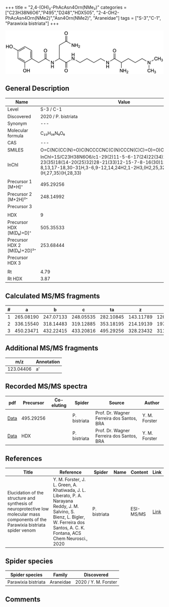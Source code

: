 +++
title = "2,4-(OH)₂-PhAcAsn4Orn(NMe₂)"
categories = ["C23H38N6O6","P495","D248","HDX505",
"2-4-OH2-PhAcAsn4Orn(NMe2)","Asn4Orn(NMe2)",
"Araneidae"]
tags = ["S-3","C-1",
"Parawixia bistriata"]
+++

![](/img/2-4-OH2-PhAcAsn4Orn(NMe2).png)

## General Description

| Name                       | Value              |
|----------------------------|--------------------|
| Level                      | S-3 / C-1          |
| Discovered                 | 2020 / P. bistriata |
| Synonym                    | ---                |
| Molecular formula          | C₂₃H₃₈N₆O₆                   |
| CAS                        | ---                |
| SMILES | O=C(NC(CC(N)=O)C(NCCCCNC(C(N)CCCN(C)C)=O)=O)CC1=CC=C(O)C=C1O  |
| InChI  | InChI=1S/C23H38N6O6/c1-29(2)11-5-6-17(24)22(34)26-9-3-4-10-27-23(35)18(14-20(25)32)28-21(33)12-15-7-8-16(30)13-19(15)31/h7-8,13,17-18,30-31H,3-6,9-12,14,24H2,1-2H3,(H2,25,32)(H,26,34)(H,27,35)(H,28,33)  |
|                            |                    |
| Precursor 1 [M+H]⁺       | 495.29256      |
| Precursor 2 [M+2H]²⁺        | 248.14992       |
| Precursor 3                |                    |
|                            |                    |
| HDX                        | 9                   |
| Precursor HDX   [M(D₉)+D]⁺   | 505.35533                   |
| Precursor HDX 2 [M(D₉)+2D]²⁺ | 253.68444                   |
| Precursor HDX 3            |                    |
|                            |                    |
| Rt                         | 4.79                   |
| Rt HDX                     | 3.87                   |

## Calculated MS/MS fragments

| # | a         | b         | c         | ta        | z         | y         | tz        |
|---|-----------|-----------|-----------|-----------|-----------|-----------|-----------|
| 1 | 265.08190 | 247.07133 | 248.05535 | 282.10845 | 143.11789 | 126.09134 | 160.14444 |
| 2 | 336.15540 | 318.14483 | 319.12885 | 353.18195 | 214.19139 | 197.16484 | 231.21794 |
| 3 | 450.23471 | 432.22415 | 433.20816 | 495.29256 | 328.23432 | 311.20777 | 345.26087 |

## Additional MS/MS fragments

| m/z       | Annotation |
|-----------|------------|
| 123.04406 | a'         |

## Recorded MS/MS spectra

| pdf                                             | Precursor | Co-eluting | Spider      | Source                       | Author        |
|-------------------------------------------------|-----------|------------|-------------|------------------------------|---------------|
| [Data](/pdf/P-bistriata/495_2-4-OH2-PhAcAsn4Orn(NMe2)_Pb.pdf) | 495.29256 |           | P. bistriata | Prof. Dr. Wagner Ferreira dos Santos, BRA | Y. M. Forster |
| [Data](/pdf/P-bistriata/495_2-4-OH2-PhAcAsn4Orn(NMe2)_Pb_HDX.pdf) | HDX |           | P. bistriata | Prof. Dr. Wagner Ferreira dos Santos, BRA  | Y. M. Forster |


## References

| Title | Reference | Spider | Name | Content | Link |
|-------|-----------|--------|------|---------|------|
| Elucidation of the structure and synthesis of neuroprotective low molecular mass components of the Parawixia bistriata spider venom      | Y. M. Forster, J. L. Green, A. Khatiwada, J. L. Liberato, P. A. Narayana Reddy, J. M. Salvino, S. Bienz, L. Bigler, W. Ferreira dos Santos, A. C. K. Fontana, ACS Chem Neurosci., 2020          | P. bistriata       |      | ESI-MS/MS        | [Link](https://pubs.acs.org/doi/10.1021/acschemneuro.0c00007)     |

## Spider species

| Spider species     | Family     | Discovered           |
|--------------------|------------|----------------------|
| Parawixia bistriata | Araneidae | 2020 / Y. M. Forster |


## Comments
